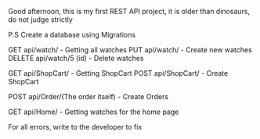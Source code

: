 Good afternoon, this is my first REST API project, it is older than dinosaurs, do not judge strictly

P.S Create a database using Migrations

GET api/watch/ - Getting all watches
PUT api/watch/ - Create new watches
DELETE api/watch/5 (id) - Delete watches

GET api/ShopCart/ - Getting ShopCart
POST api/ShopCart/ - Create ShopCart

POST api/Order/(The order itself) - Create Orders

GET api/Home/ - Getting watches for the home page

For all errors, write to the developer to fix
